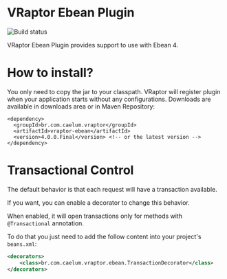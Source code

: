 # VRaptor Ebean Plugin

![Build status](https://secure.travis-ci.org/dtelaroli/vraptor-ebean.png)

VRaptor Ebean Plugin provides support to use with Ebean 4.

# How to install?

You only need to copy the jar to your classpath. VRaptor will register plugin when 
your application starts without any configurations. Downloads are available in 
downloads area or in Maven Repository:

	<dependency>
	  <groupId>br.com.caelum.vraptor</groupId>
	  <artifactId>vraptor-ebean</artifactId>
	  <version>4.0.0.Final</version> <!-- or the latest version -->
	</dependency>

# Transactional Control

The default behavior is that each request will have a transaction available.

If you want, you can enable a decorator to change this behavior. 

When enabled, it will open transactions only for methods with `@Transactional` annotation. 

To do that you just need to add the follow content into your project's `beans.xml`:

```xml
<decorators>
    <class>br.com.caelum.vraptor.ebean.TransactionDecorator</class>
</decorators>
```
